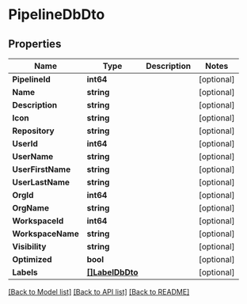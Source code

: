 # PipelineDbDto

## Properties

Name | Type | Description | Notes
------------ | ------------- | ------------- | -------------
**PipelineId** | **int64** |  | [optional] 
**Name** | **string** |  | [optional] 
**Description** | **string** |  | [optional] 
**Icon** | **string** |  | [optional] 
**Repository** | **string** |  | [optional] 
**UserId** | **int64** |  | [optional] 
**UserName** | **string** |  | [optional] 
**UserFirstName** | **string** |  | [optional] 
**UserLastName** | **string** |  | [optional] 
**OrgId** | **int64** |  | [optional] 
**OrgName** | **string** |  | [optional] 
**WorkspaceId** | **int64** |  | [optional] 
**WorkspaceName** | **string** |  | [optional] 
**Visibility** | **string** |  | [optional] 
**Optimized** | **bool** |  | [optional] 
**Labels** | [**[]LabelDbDto**](LabelDbDto.md) |  | [optional] 

[[Back to Model list]](../README.md#documentation-for-models) [[Back to API list]](../README.md#documentation-for-api-endpoints) [[Back to README]](../README.md)


